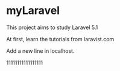 # myLaravel
This project aims to study Laravel 5.1

At first, learn the tutorials from laravist.com

Add a new line in localhost.

11111111111111111
